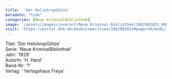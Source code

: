 ```yaml
---
title:  'Der HeliotropGötze'
metadate: "hide"
categories: [Neue KriminalBibliothek]
image: '/assets/images/coverart/Neue Kriminal-Bibliothek/1062902033_00000010.jpg'
visit: 'https://portal.dnb.de/bookviewer/view/1062902033#page/n0/mode/2up'
---
```

Titel: 'Der HeliotropGötze' <br>
Serie: 'Neue KriminalBibliothek' <br>
Jahr: '1929' <br>
AutorIn: 'H. Hard' <br>
Band-Nr: '?' <br>
Verlag: ' Verlagshaus Freya'